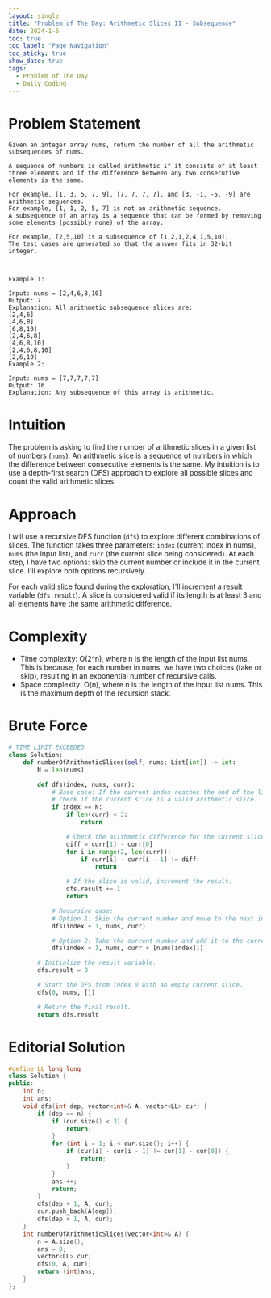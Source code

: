 ```yaml
---
layout: single
title: "Problem of The Day: Arithmetic Slices II - Subsequence"
date: 2024-1-6
toc: true
toc_label: "Page Navigation"
toc_sticky: true
show_date: true
tags:
  - Problem of The Day
  - Daily Coding
---
```

# Problem Statement
```
Given an integer array nums, return the number of all the arithmetic subsequences of nums.

A sequence of numbers is called arithmetic if it consists of at least three elements and if the difference between any two consecutive elements is the same.

For example, [1, 3, 5, 7, 9], [7, 7, 7, 7], and [3, -1, -5, -9] are arithmetic sequences.
For example, [1, 1, 2, 5, 7] is not an arithmetic sequence.
A subsequence of an array is a sequence that can be formed by removing some elements (possibly none) of the array.

For example, [2,5,10] is a subsequence of [1,2,1,2,4,1,5,10].
The test cases are generated so that the answer fits in 32-bit integer.

 

Example 1:

Input: nums = [2,4,6,8,10]
Output: 7
Explanation: All arithmetic subsequence slices are:
[2,4,6]
[4,6,8]
[6,8,10]
[2,4,6,8]
[4,6,8,10]
[2,4,6,8,10]
[2,6,10]
Example 2:

Input: nums = [7,7,7,7,7]
Output: 16
Explanation: Any subsequence of this array is arithmetic.
```

# Intuition
The problem is asking to find the number of arithmetic slices in a given list of numbers (`nums`). An arithmetic slice is a sequence of numbers in which the difference between consecutive elements is the same. My intuition is to use a depth-first search (DFS) approach to explore all possible slices and count the valid arithmetic slices.

# Approach
I will use a recursive DFS function (`dfs`) to explore different combinations of slices. The function takes three parameters: `index` (current index in nums), `nums` (the input list), and `curr` (the current slice being considered). At each step, I have two options: skip the current number or include it in the current slice. I'll explore both options recursively.

For each valid slice found during the exploration, I'll increment a result variable (`dfs.result`). A slice is considered valid if its length is at least 3 and all elements have the same arithmetic difference.

# Complexity
- Time complexity: O(2^n), where n is the length of the input list nums. This is because, for each number in nums, we have two choices (take or skip), resulting in an exponential number of recursive calls.
- Space complexity: O(n), where n is the length of the input list nums. This is the maximum depth of the recursion stack.

# Brute Force
```python
# TIME LIMIT EXCEEDED
class Solution:
    def numberOfArithmeticSlices(self, nums: List[int]) -> int:
        N = len(nums)

        def dfs(index, nums, curr):
            # Base case: If the current index reaches the end of the list,
            # check if the current slice is a valid arithmetic slice.
            if index == N:
                if len(curr) < 3:
                    return

                # Check the arithmetic difference for the current slice.
                diff = curr[1] - curr[0]
                for i in range(2, len(curr)):
                    if curr[i] - curr[i - 1] != diff:
                        return

                # If the slice is valid, increment the result.
                dfs.result += 1
                return

            # Recursive case:
            # Option 1: Skip the current number and move to the next index.
            dfs(index + 1, nums, curr)

            # Option 2: Take the current number and add it to the current slice.
            dfs(index + 1, nums, curr + [nums[index]])

        # Initialize the result variable.
        dfs.result = 0

        # Start the DFS from index 0 with an empty current slice.
        dfs(0, nums, [])

        # Return the final result.
        return dfs.result
```
# Editorial Solution
```cpp
#define LL long long
class Solution {
public:
    int n;
    int ans;
    void dfs(int dep, vector<int>& A, vector<LL> cur) {
        if (dep == n) {
            if (cur.size() < 3) {
                return;
            }
            for (int i = 1; i < cur.size(); i++) {
                if (cur[i] - cur[i - 1] != cur[1] - cur[0]) {
                    return;
                }
            }
            ans ++;
            return;
        }
        dfs(dep + 1, A, cur);
        cur.push_back(A[dep]);
        dfs(dep + 1, A, cur);
    }
    int numberOfArithmeticSlices(vector<int>& A) {
        n = A.size();
        ans = 0;
        vector<LL> cur;
        dfs(0, A, cur);
        return (int)ans;
    }
};
```